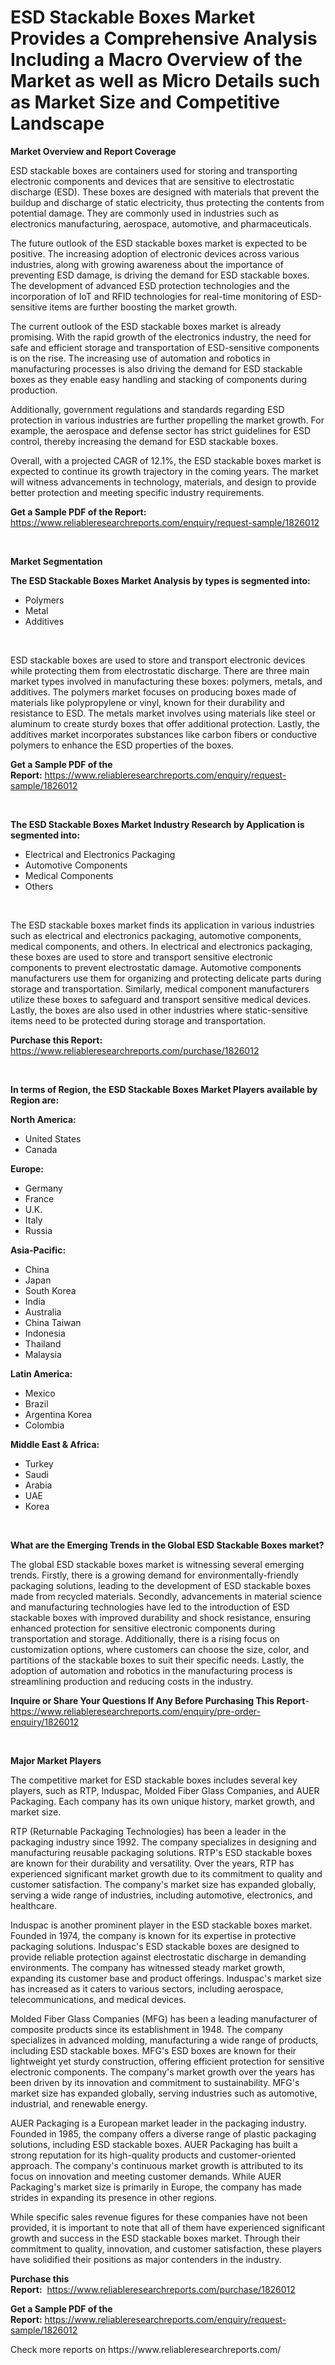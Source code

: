 <p><h1>ESD Stackable Boxes Market Provides a Comprehensive Analysis Including a Macro Overview of the Market as well as Micro Details such as Market Size and Competitive Landscape</h1></p><p><strong>Market Overview and Report Coverage</strong></p>
<p><p>ESD stackable boxes are containers used for storing and transporting electronic components and devices that are sensitive to electrostatic discharge (ESD). These boxes are designed with materials that prevent the buildup and discharge of static electricity, thus protecting the contents from potential damage. They are commonly used in industries such as electronics manufacturing, aerospace, automotive, and pharmaceuticals.</p><p>The future outlook of the ESD stackable boxes market is expected to be positive. The increasing adoption of electronic devices across various industries, along with growing awareness about the importance of preventing ESD damage, is driving the demand for ESD stackable boxes. The development of advanced ESD protection technologies and the incorporation of IoT and RFID technologies for real-time monitoring of ESD-sensitive items are further boosting the market growth.</p><p>The current outlook of the ESD stackable boxes market is already promising. With the rapid growth of the electronics industry, the need for safe and efficient storage and transportation of ESD-sensitive components is on the rise. The increasing use of automation and robotics in manufacturing processes is also driving the demand for ESD stackable boxes as they enable easy handling and stacking of components during production.</p><p>Additionally, government regulations and standards regarding ESD protection in various industries are further propelling the market growth. For example, the aerospace and defense sector has strict guidelines for ESD control, thereby increasing the demand for ESD stackable boxes.</p><p>Overall, with a projected CAGR of 12.1%, the ESD stackable boxes market is expected to continue its growth trajectory in the coming years. The market will witness advancements in technology, materials, and design to provide better protection and meeting specific industry requirements.</p></p>
<p><strong>Get a Sample PDF of the Report:</strong> <a href="https://www.reliableresearchreports.com/enquiry/request-sample/1826012">https://www.reliableresearchreports.com/enquiry/request-sample/1826012</a></p>
<p>&nbsp;</p>
<p><strong>Market Segmentation</strong></p>
<p><strong>The ESD Stackable Boxes Market Analysis by types is segmented into:</strong></p>
<p><ul><li>Polymers</li><li>Metal</li><li>Additives</li></ul></p>
<p>&nbsp;</p>
<p><p>ESD stackable boxes are used to store and transport electronic devices while protecting them from electrostatic discharge. There are three main market types involved in manufacturing these boxes: polymers, metals, and additives. The polymers market focuses on producing boxes made of materials like polypropylene or vinyl, known for their durability and resistance to ESD. The metals market involves using materials like steel or aluminum to create sturdy boxes that offer additional protection. Lastly, the additives market incorporates substances like carbon fibers or conductive polymers to enhance the ESD properties of the boxes.</p></p>
<p><strong>Get a Sample PDF of the Report:</strong>&nbsp;<a href="https://www.reliableresearchreports.com/enquiry/request-sample/1826012">https://www.reliableresearchreports.com/enquiry/request-sample/1826012</a></p>
<p>&nbsp;</p>
<p><strong>The ESD Stackable Boxes Market Industry Research by Application is segmented into:</strong></p>
<p><ul><li>Electrical and Electronics Packaging</li><li>Automotive Components</li><li>Medical Components</li><li>Others</li></ul></p>
<p>&nbsp;</p>
<p><p>The ESD stackable boxes market finds its application in various industries such as electrical and electronics packaging, automotive components, medical components, and others. In electrical and electronics packaging, these boxes are used to store and transport sensitive electronic components to prevent electrostatic damage. Automotive components manufacturers use them for organizing and protecting delicate parts during storage and transportation. Similarly, medical component manufacturers utilize these boxes to safeguard and transport sensitive medical devices. Lastly, the boxes are also used in other industries where static-sensitive items need to be protected during storage and transportation.</p></p>
<p><strong>Purchase this Report:</strong>&nbsp; <a href="https://www.reliableresearchreports.com/purchase/1826012">https://www.reliableresearchreports.com/purchase/1826012</a></p>
<p>&nbsp;</p>
<p><strong>In terms of Region, the ESD Stackable Boxes Market Players available by Region are:</strong></p>
<p>
    <p> <strong> North America: </strong>
        <ul>
            <li>United States</li>
            <li>Canada</li>
        </ul>
        </p> 
    <p> <strong> Europe: </strong>
        <ul>
            <li>Germany</li>
            <li>France</li>
            <li>U.K.</li>
            <li>Italy</li>
            <li>Russia</li>
        </ul>
        </p> 
    <p> <strong> Asia-Pacific: </strong>
        <ul>
            <li>China</li>
            <li>Japan</li>
            <li>South Korea</li>
            <li>India</li>
            <li>Australia</li>
            <li>China Taiwan</li>
            <li>Indonesia</li>
            <li>Thailand</li>
            <li>Malaysia</li>
        </ul>
        </p> 
    <p> <strong> Latin America: </strong>
        <ul>
            <li>Mexico</li>
            <li>Brazil</li>
            <li>Argentina Korea</li>
            <li>Colombia</li>
        </ul>
        </p> 
    <p> <strong> Middle East & Africa: </strong>
        <ul>
            <li>Turkey</li>
            <li>Saudi</li>
            <li>Arabia</li>
            <li>UAE</li>
            <li>Korea</li>
        </ul>
    </p>
    </p>
<p>&nbsp;</p>
<p><strong>What are the Emerging Trends in the Global ESD Stackable Boxes market?</strong></p>
<p><p>The global ESD stackable boxes market is witnessing several emerging trends. Firstly, there is a growing demand for environmentally-friendly packaging solutions, leading to the development of ESD stackable boxes made from recycled materials. Secondly, advancements in material science and manufacturing technologies have led to the introduction of ESD stackable boxes with improved durability and shock resistance, ensuring enhanced protection for sensitive electronic components during transportation and storage. Additionally, there is a rising focus on customization options, where customers can choose the size, color, and partitions of the stackable boxes to suit their specific needs. Lastly, the adoption of automation and robotics in the manufacturing process is streamlining production and reducing costs in the industry.</p></p>
<p><strong>Inquire or Share Your Questions If Any Before Purchasing This Report</strong>- <a href="https://www.reliableresearchreports.com/enquiry/pre-order-enquiry/1826012">https://www.reliableresearchreports.com/enquiry/pre-order-enquiry/1826012</a></p>
<p>&nbsp;</p>
<p><strong>Major Market Players</strong></p>
<p><p>The competitive market for ESD stackable boxes includes several key players, such as RTP, Induspac, Molded Fiber Glass Companies, and AUER Packaging. Each company has its own unique history, market growth, and market size.</p><p>RTP (Returnable Packaging Technologies) has been a leader in the packaging industry since 1992. The company specializes in designing and manufacturing reusable packaging solutions. RTP's ESD stackable boxes are known for their durability and versatility. Over the years, RTP has experienced significant market growth due to its commitment to quality and customer satisfaction. The company's market size has expanded globally, serving a wide range of industries, including automotive, electronics, and healthcare.</p><p>Induspac is another prominent player in the ESD stackable boxes market. Founded in 1974, the company is known for its expertise in protective packaging solutions. Induspac's ESD stackable boxes are designed to provide reliable protection against electrostatic discharge in demanding environments. The company has witnessed steady market growth, expanding its customer base and product offerings. Induspac's market size has increased as it caters to various sectors, including aerospace, telecommunications, and medical devices.</p><p>Molded Fiber Glass Companies (MFG) has been a leading manufacturer of composite products since its establishment in 1948. The company specializes in advanced molding, manufacturing a wide range of products, including ESD stackable boxes. MFG's ESD boxes are known for their lightweight yet sturdy construction, offering efficient protection for sensitive electronic components. The company's market growth over the years has been driven by its innovation and commitment to sustainability. MFG's market size has expanded globally, serving industries such as automotive, industrial, and renewable energy.</p><p>AUER Packaging is a European market leader in the packaging industry. Founded in 1985, the company offers a diverse range of plastic packaging solutions, including ESD stackable boxes. AUER Packaging has built a strong reputation for its high-quality products and customer-oriented approach. The company's continuous market growth is attributed to its focus on innovation and meeting customer demands. While AUER Packaging's market size is primarily in Europe, the company has made strides in expanding its presence in other regions.</p><p>While specific sales revenue figures for these companies have not been provided, it is important to note that all of them have experienced significant growth and success in the ESD stackable boxes market. Through their commitment to quality, innovation, and customer satisfaction, these players have solidified their positions as major contenders in the industry.</p></p>
<p><strong>Purchase this Report:</strong>&nbsp;&nbsp;<a href="https://www.reliableresearchreports.com/purchase/1826012">https://www.reliableresearchreports.com/purchase/1826012</a></p>
<p></p>
<p><strong>Get a Sample PDF of the Report:</strong>&nbsp;<a href="https://www.reliableresearchreports.com/enquiry/request-sample/1826012">https://www.reliableresearchreports.com/enquiry/request-sample/1826012</a></p>
<p>Check more reports on https://www.reliableresearchreports.com/</p>